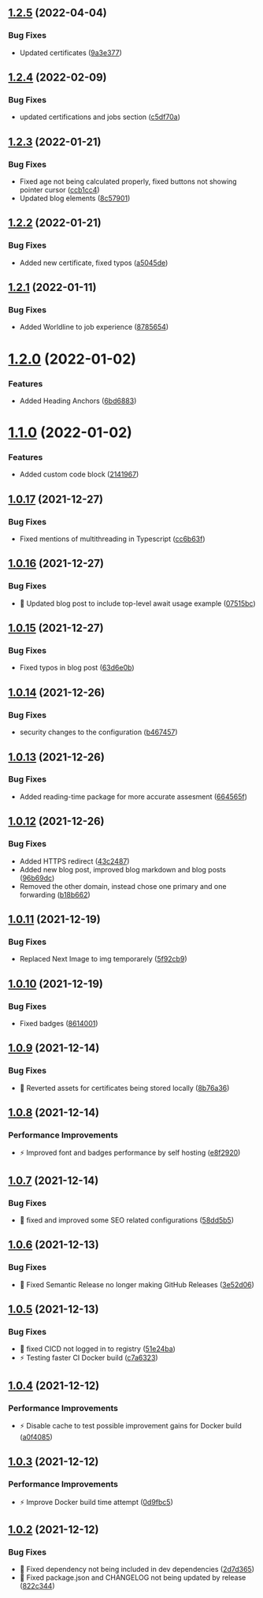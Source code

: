 ## [1.2.5](https://github.com/alinalihassan/portfolio/compare/v1.2.4...v1.2.5) (2022-04-04)


### Bug Fixes

* Updated certificates ([9a3e377](https://github.com/alinalihassan/portfolio/commit/9a3e377abdcbdf4cc8290e657f42240882d49dc2))

## [1.2.4](https://github.com/alinalihassan/portfolio/compare/v1.2.3...v1.2.4) (2022-02-09)


### Bug Fixes

* updated certifications and jobs section ([c5df70a](https://github.com/alinalihassan/portfolio/commit/c5df70a53ee28c5dc7c0781a587e3056de8c9974))

## [1.2.3](https://github.com/alinalihassan/portfolio/compare/v1.2.2...v1.2.3) (2022-01-21)


### Bug Fixes

* Fixed age not being calculated properly, fixed buttons not showing pointer cursor ([ccb1cc4](https://github.com/alinalihassan/portfolio/commit/ccb1cc44b79d9a5708ce6761b0f319a050c29f1b))
* Updated blog elements ([8c57901](https://github.com/alinalihassan/portfolio/commit/8c57901ed0662d9edf569de5f8d5380e19238254))

## [1.2.2](https://github.com/alinalihassan/portfolio/compare/v1.2.1...v1.2.2) (2022-01-21)


### Bug Fixes

* Added new certificate, fixed typos ([a5045de](https://github.com/alinalihassan/portfolio/commit/a5045de394eb83ef7fbd37659a19194e0db5b0f1))

## [1.2.1](https://github.com/alinalihassan/portfolio/compare/v1.2.0...v1.2.1) (2022-01-11)


### Bug Fixes

* Added Worldline to job experience ([8785654](https://github.com/alinalihassan/portfolio/commit/87856541c7653aa9e4645331ce564cee88c79d3c))

# [1.2.0](https://github.com/alinalihassan/portfolio/compare/v1.1.0...v1.2.0) (2022-01-02)


### Features

* Added Heading Anchors ([6bd6883](https://github.com/alinalihassan/portfolio/commit/6bd6883b0d905c0854107a2973bd64d58e12535d))

# [1.1.0](https://github.com/alinalihassan/portfolio/compare/v1.0.17...v1.1.0) (2022-01-02)


### Features

* Added custom code block ([2141967](https://github.com/alinalihassan/portfolio/commit/2141967c01e14f49f931c60b55918acc2a11fd78))

## [1.0.17](https://github.com/alinalihassan/portfolio/compare/v1.0.16...v1.0.17) (2021-12-27)


### Bug Fixes

* Fixed mentions of multithreading in Typescript ([cc6b63f](https://github.com/alinalihassan/portfolio/commit/cc6b63f4000dbd715fa117f38bf356bd0ea7c94f))

## [1.0.16](https://github.com/alinalihassan/portfolio/compare/v1.0.15...v1.0.16) (2021-12-27)


### Bug Fixes

* :memo: Updated blog post to include top-level await usage example ([07515bc](https://github.com/alinalihassan/portfolio/commit/07515bcedaceb30a20e8eef376e3e30f0bd63eb9))

## [1.0.15](https://github.com/alinalihassan/portfolio/compare/v1.0.14...v1.0.15) (2021-12-27)


### Bug Fixes

* Fixed typos in blog post ([63d6e0b](https://github.com/alinalihassan/portfolio/commit/63d6e0b07f78b7b4b957bfe8d44b9033d3db922d))

## [1.0.14](https://github.com/alinalihassan/portfolio/compare/v1.0.13...v1.0.14) (2021-12-26)


### Bug Fixes

* security changes to the configuration ([b467457](https://github.com/alinalihassan/portfolio/commit/b46745798eb5cc45c912ca4e2f59e3a5723cb3b9))

## [1.0.13](https://github.com/alinalihassan/portfolio/compare/v1.0.12...v1.0.13) (2021-12-26)


### Bug Fixes

* Added reading-time package for more accurate assesment ([664565f](https://github.com/alinalihassan/portfolio/commit/664565f065da901faede1fd5236e236d4d1a1656))

## [1.0.12](https://github.com/alinalihassan/portfolio/compare/v1.0.11...v1.0.12) (2021-12-26)


### Bug Fixes

* Added HTTPS redirect ([43c2487](https://github.com/alinalihassan/portfolio/commit/43c2487a7ed5256f970ccbafd91a08ff9314a61e))
* Added new blog post, improved blog markdown and blog posts ([96b69dc](https://github.com/alinalihassan/portfolio/commit/96b69dcc5521c5ac766956fcde76256d2f425e55))
* Removed the other domain, instead chose one primary and one forwarding ([b18b662](https://github.com/alinalihassan/portfolio/commit/b18b662d301c5341313f6364902975944afe8a27))

## [1.0.11](https://github.com/alinalihassan/portfolio/compare/v1.0.10...v1.0.11) (2021-12-19)


### Bug Fixes

* Replaced Next Image to img temporarely ([5f92cb9](https://github.com/alinalihassan/portfolio/commit/5f92cb9f50d66892659b44a95f2bacac8aa906b7))

## [1.0.10](https://github.com/alinalihassan/portfolio/compare/v1.0.9...v1.0.10) (2021-12-19)


### Bug Fixes

* Fixed badges ([8614001](https://github.com/alinalihassan/portfolio/commit/86140013569c5a07a48fa41cc3db248a2c3e96d5))

## [1.0.9](https://github.com/alinalihassan/portfolio/compare/v1.0.8...v1.0.9) (2021-12-14)


### Bug Fixes

* :bug: Reverted assets for certificates being stored locally ([8b76a36](https://github.com/alinalihassan/portfolio/commit/8b76a36548ec836425d9cced75fcdde4bfc387f1))

## [1.0.8](https://github.com/alinalihassan/portfolio/compare/v1.0.7...v1.0.8) (2021-12-14)


### Performance Improvements

* :zap: Improved font and badges performance by self hosting ([e8f2920](https://github.com/alinalihassan/portfolio/commit/e8f2920dbf23e53f2bd5516e746da135b5e0d9dc))

## [1.0.7](https://github.com/alinalihassan/portfolio/compare/v1.0.6...v1.0.7) (2021-12-14)


### Bug Fixes

* :wrench: fixed and improved some SEO related configurations ([58dd5b5](https://github.com/alinalihassan/portfolio/commit/58dd5b5171d4d52efdb039d686c466077fd852e2))

## [1.0.6](https://github.com/alinalihassan/portfolio/compare/v1.0.5...v1.0.6) (2021-12-13)


### Bug Fixes

* :bug: Fixed Semantic Release no longer making GitHub Releases ([3e52d06](https://github.com/alinalihassan/portfolio/commit/3e52d0669678e7063bcad543fb5958bd63469492))

## [1.0.5](https://github.com/alinalihassan/portfolio/compare/v1.0.4...v1.0.5) (2021-12-13)


### Bug Fixes

* :bug: fixed CICD not logged in to registry ([51e24ba](https://github.com/alinalihassan/portfolio/commit/51e24ba0ca37b95e188ad09e5bf6b8a0445473e5))
* :zap: Testing faster CI Docker build ([c7a6323](https://github.com/alinalihassan/portfolio/commit/c7a6323ef08142f293ee6a76fd2053a791d9313d))

## [1.0.4](https://github.com/alinalihassan/portfolio/compare/v1.0.3...v1.0.4) (2021-12-12)


### Performance Improvements

* :zap: Disable cache to test possible improvement gains for Docker build ([a0f4085](https://github.com/alinalihassan/portfolio/commit/a0f40851a6901721567a2303cafbab393f79a2f8))

## [1.0.3](https://github.com/alinalihassan/portfolio/compare/v1.0.2...v1.0.3) (2021-12-12)


### Performance Improvements

* :zap: Improve Docker build time attempt ([0d9fbc5](https://github.com/alinalihassan/portfolio/commit/0d9fbc5898d99d7f087bf8f47d940d03ae4a7cc4))

## [1.0.2](https://github.com/alinalihassan/portfolio/compare/v1.0.1...v1.0.2) (2021-12-12)


### Bug Fixes

* :bug: Fixed dependency not being included in dev dependencies ([2d7d365](https://github.com/alinalihassan/portfolio/commit/2d7d36585bbd35636b6bb80b332f74d7dc2ac526))
* :bug: Fixed package.json and CHANGELOG not being updated by release ([822c344](https://github.com/alinalihassan/portfolio/commit/822c3443130a9e4fd31fef8431645784fee24717))
